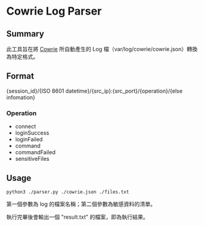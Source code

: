# Cowrie Log Parser

## Summary

此工具旨在將 [Cowrie](https://github.com/cowrie/cowrie) 所自動產生的 Log 檔（var/log/cowrie/cowrie.json）轉換為特定格式。

## Format

{session_id}/{ISO 8601 datetime}/{src_ip}:{src_port}/{operation}/{else infomation}

### Operation

-   connect
-   loginSuccess
-   loginFailed
-   command
-   commandFailed
-   sensitiveFiles

## Usage

```
python3 ./parser.py ./cowrie.json ./files.txt
```

第一個參數為 log 的檔案名稱；第二個參數為敏感資料的清單。

執行完畢後會輸出一個 "result.txt" 的檔案，即為執行結果。
